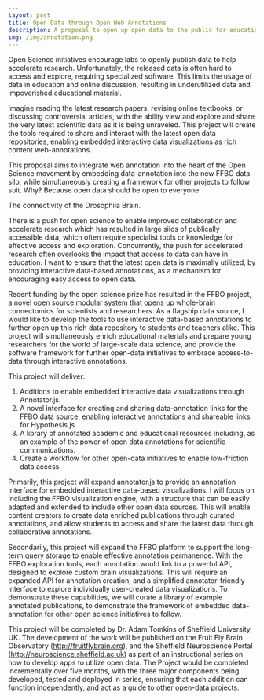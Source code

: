 ```yaml
---
layout: post
title: Open Data through Open Web Annotations
description: A proposal to open up open data to the public for education, sharing, and discussion.
img: /img/annotation.png
---
```


Open Science initiatives encourage labs to openly publish data to help accelerate research. Unfortunately, the released data is often hard to access and explore, requiring specialized software.  This limits the usage of data in education and online discussion, resulting in underutilized data and impoverished educational material. 

Imagine reading the latest research papers, revising online textbooks, or discussing controversial articles, with the ability view and explore and share the very latest scientific data as it is being unraveled.  This project will create the tools required to share and interact with the latest open data repositories, enabling embedded interactive data visualizations as rich content web-annotations.

This proposal aims to integrate web annotation into the heart of the Open Science movement by embedding data-annotation into the new FFBO data silo, while simultaneously creating a framework for other projects to follow suit. Why? Because open data should be open to everyone.

<div class="img_row">
	<img class="col three" src="{{ site.baseurl }}/img/brain.png" alt="" title="Drosophila Brain"/>
</div>
<div class="col three caption">
    The connectivity of the Drosophila Brain.
</div>

There is a push for open science to enable improved collaboration and accelerate research which has resulted in large silos of publically accessible data, which often require specialist tools or knowledge for effective access and exploration. Concurrently, the push for accelerated research often overlooks the impact that access to data can have in education. I want to ensure that the latest open data is maximally utilized, by providing interactive data-based annotations, as a mechanism for encouraging easy access to open data.

Recent funding by the open science prize has resulted in the FFBO project, a novel open source modular system that opens up whole-brain connectomics for scientists and researchers. As a flagship data source, I would like to develop the tools to use interactive data-based annotations to further open up this rich data repository to students and teachers alike. This project will simultaneously enrich educational materials and prepare young researchers for the world of large-scale data science, and provide the software framework for further open-data initiatives to embrace access-to-data through interactive annotations.

This project will deliver:

1. Additions to enable embedded interactive data visualizations through Annotator.js.
2. A novel interface for creating and sharing data-annotation links for the FFBO data source, enabling interactive annotations and shareable links for Hypothesis.js
3. A library of annotated academic and educational resources including, as an example of the power of open data annotations for scientific communications.
4. Create a workflow for other open-data initiatives to enable low-friction data access.

Primarily, this project will expand annotator.js to provide an annotation interface for embedded interactive data-based visualizations. I will focus on including the FFBO visualization engine, with a structure that can be easily adapted and extended to include other open data sources. This will enable content creators to create data enriched publications through curated annotations, and allow students to access and share the latest data through collaborative annotations.

Secondarily, this project will expand the FFBO platform to support the long-term query storage to enable effective annotation permanence. With the FFBO exploration tools, each annotation would link to a powerful API, designed to explore custom brain visualizations.  This will require an expanded API for annotation creation, and  a simplified annotator-friendly interface to explore individually user-created data visualizations.  To demonstrate these capabilities, we will curate a library of example annotated publications, to demonstrate the framework of embedded data-annotation for other open science initiatives to follow.

This project will be completed by Dr. Adam Tomkins of Sheffield University, UK. The development of the work will be published on the Fruit Fly Brain Observatory (http://fruitflybrain.org), and the Sheffield Neuroscience Portal (http://neuroscience.sheffield.ac.uk) as part of an instructional series on how to develop apps to utilize open data. The Project would be completed incrementally over five months, with the three major components being developed, tested and deployed in series, ensuring that each addition can function independently, and act as a guide to other open-data projects.


